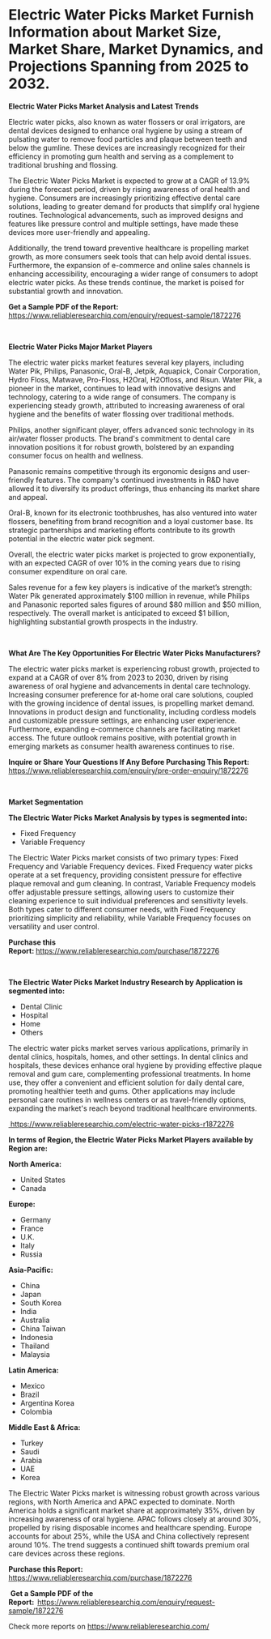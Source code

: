 <p><h1>Electric Water Picks Market Furnish Information about Market Size, Market Share, Market Dynamics, and Projections Spanning from 2025 to 2032.</h1></p><p><strong>Electric Water Picks Market Analysis and Latest Trends</strong></p>
<p><p>Electric water picks, also known as water flossers or oral irrigators, are dental devices designed to enhance oral hygiene by using a stream of pulsating water to remove food particles and plaque between teeth and below the gumline. These devices are increasingly recognized for their efficiency in promoting gum health and serving as a complement to traditional brushing and flossing.</p><p>The Electric Water Picks Market is expected to grow at a CAGR of 13.9% during the forecast period, driven by rising awareness of oral health and hygiene. Consumers are increasingly prioritizing effective dental care solutions, leading to greater demand for products that simplify oral hygiene routines. Technological advancements, such as improved designs and features like pressure control and multiple settings, have made these devices more user-friendly and appealing. </p><p>Additionally, the trend toward preventive healthcare is propelling market growth, as more consumers seek tools that can help avoid dental issues. Furthermore, the expansion of e-commerce and online sales channels is enhancing accessibility, encouraging a wider range of consumers to adopt electric water picks. As these trends continue, the market is poised for substantial growth and innovation.</p></p>
<p><strong>Get a Sample PDF of the Report:&nbsp;</strong> <a href="https://www.reliableresearchiq.com/enquiry/request-sample/1872276?utm_campaign=2657&utm_medium=2&utm_source=Github&utm_content=ia&utm_term=03032025&utm_id=electric-water-picks">https://www.reliableresearchiq.com/enquiry/request-sample/1872276</a></p>
<p>&nbsp;</p>
<p><strong>Electric Water Picks Major Market Players</strong></p>
<p><p>The electric water picks market features several key players, including Water Pik, Philips, Panasonic, Oral-B, Jetpik, Aquapick, Conair Corporation, Hydro Floss, Matwave, Pro-Floss, H2Oral, H2Ofloss, and Risun. Water Pik, a pioneer in the market, continues to lead with innovative designs and technology, catering to a wide range of consumers. The company is experiencing steady growth, attributed to increasing awareness of oral hygiene and the benefits of water flossing over traditional methods. </p><p>Philips, another significant player, offers advanced sonic technology in its air/water flosser products. The brand's commitment to dental care innovation positions it for robust growth, bolstered by an expanding consumer focus on health and wellness. </p><p>Panasonic remains competitive through its ergonomic designs and user-friendly features. The company's continued investments in R&D have allowed it to diversify its product offerings, thus enhancing its market share and appeal. </p><p>Oral-B, known for its electronic toothbrushes, has also ventured into water flossers, benefiting from brand recognition and a loyal customer base. Its strategic partnerships and marketing efforts contribute to its growth potential in the electric water pick segment.</p><p>Overall, the electric water picks market is projected to grow exponentially, with an expected CAGR of over 10% in the coming years due to rising consumer expenditure on oral care. </p><p>Sales revenue for a few key players is indicative of the market’s strength: Water Pik generated approximately $100 million in revenue, while Philips and Panasonic reported sales figures of around $80 million and $50 million, respectively. The overall market is anticipated to exceed $1 billion, highlighting substantial growth prospects in the industry.</p></p>
<p>&nbsp;</p>
<p><strong>What Are The Key Opportunities For Electric Water Picks Manufacturers?</strong></p>
<p><p>The electric water picks market is experiencing robust growth, projected to expand at a CAGR of over 8% from 2023 to 2030, driven by rising awareness of oral hygiene and advancements in dental care technology. Increasing consumer preference for at-home oral care solutions, coupled with the growing incidence of dental issues, is propelling market demand. Innovations in product design and functionality, including cordless models and customizable pressure settings, are enhancing user experience. Furthermore, expanding e-commerce channels are facilitating market access. The future outlook remains positive, with potential growth in emerging markets as consumer health awareness continues to rise.</p></p>
<p><strong>Inquire or Share Your Questions If Any Before Purchasing This Report:</strong> <a href="https://www.reliableresearchiq.com/enquiry/pre-order-enquiry/1872276?utm_campaign=2657&utm_medium=2&utm_source=Github&utm_content=ia&utm_term=03032025&utm_id=electric-water-picks">https://www.reliableresearchiq.com/enquiry/pre-order-enquiry/1872276</a></p>
<p>&nbsp;</p>
<p><strong>Market Segmentation</strong></p>
<p><strong>The Electric Water Picks Market Analysis by types is segmented into:</strong></p>
<p><ul><li>Fixed Frequency</li><li>Variable Frequency</li></ul></p>
<p><p>The Electric Water Picks market consists of two primary types: Fixed Frequency and Variable Frequency devices. Fixed Frequency water picks operate at a set frequency, providing consistent pressure for effective plaque removal and gum cleaning. In contrast, Variable Frequency models offer adjustable pressure settings, allowing users to customize their cleaning experience to suit individual preferences and sensitivity levels. Both types cater to different consumer needs, with Fixed Frequency prioritizing simplicity and reliability, while Variable Frequency focuses on versatility and user control.</p></p>
<p><strong>Purchase this Report:&nbsp;</strong><a href="https://www.reliableresearchiq.com/purchase/1872276?utm_campaign=2657&utm_medium=2&utm_source=Github&utm_content=ia&utm_term=03032025&utm_id=electric-water-picks">https://www.reliableresearchiq.com/purchase/1872276</a></p>
<p>&nbsp;</p>
<p><strong>The Electric Water Picks Market Industry Research by Application is segmented into:</strong></p>
<p><ul><li>Dental Clinic</li><li>Hospital</li><li>Home</li><li>Others</li></ul></p>
<p><p>The electric water picks market serves various applications, primarily in dental clinics, hospitals, homes, and other settings. In dental clinics and hospitals, these devices enhance oral hygiene by providing effective plaque removal and gum care, complementing professional treatments. In home use, they offer a convenient and efficient solution for daily dental care, promoting healthier teeth and gums. Other applications may include personal care routines in wellness centers or as travel-friendly options, expanding the market's reach beyond traditional healthcare environments.</p></p>
<p><a href="https://www.reliableresearchiq.com/electric-water-picks-r1872276?utm_campaign=2657&utm_medium=2&utm_source=Github&utm_content=ia&utm_term=03032025&utm_id=electric-water-picks">&nbsp;https://www.reliableresearchiq.com/electric-water-picks-r1872276</a></p>
<p><strong>In terms of Region, the Electric Water Picks Market Players available by Region are:</strong></p>
<p>
    <p> <strong> North America: </strong>
        <ul>
            <li>United States</li>
            <li>Canada</li>
        </ul>
        </p> 
    <p> <strong> Europe: </strong>
        <ul>
            <li>Germany</li>
            <li>France</li>
            <li>U.K.</li>
            <li>Italy</li>
            <li>Russia</li>
        </ul>
        </p> 
    <p> <strong> Asia-Pacific: </strong>
        <ul>
            <li>China</li>
            <li>Japan</li>
            <li>South Korea</li>
            <li>India</li>
            <li>Australia</li>
            <li>China Taiwan</li>
            <li>Indonesia</li>
            <li>Thailand</li>
            <li>Malaysia</li>
        </ul>
        </p> 
    <p> <strong> Latin America: </strong>
        <ul>
            <li>Mexico</li>
            <li>Brazil</li>
            <li>Argentina Korea</li>
            <li>Colombia</li>
        </ul>
        </p> 
    <p> <strong> Middle East & Africa: </strong>
        <ul>
            <li>Turkey</li>
            <li>Saudi</li>
            <li>Arabia</li>
            <li>UAE</li>
            <li>Korea</li>
        </ul>
    </p>
    </p>
<p><p>The Electric Water Picks market is witnessing robust growth across various regions, with North America and APAC expected to dominate. North America holds a significant market share at approximately 35%, driven by increasing awareness of oral hygiene. APAC follows closely at around 30%, propelled by rising disposable incomes and healthcare spending. Europe accounts for about 25%, while the USA and China collectively represent around 10%. The trend suggests a continued shift towards premium oral care devices across these regions.</p></p>
<p><strong>Purchase this Report: </strong><a href="https://www.reliableresearchiq.com/purchase/1872276?utm_campaign=2657&utm_medium=2&utm_source=Github&utm_content=ia&utm_term=03032025&utm_id=electric-water-picks">https://www.reliableresearchiq.com/purchase/1872276</a></p>
<p>&nbsp;<strong>Get a Sample PDF of the Report:&nbsp;&nbsp;</strong><a href="https://www.reliableresearchiq.com/enquiry/request-sample/1872276?utm_campaign=2657&utm_medium=2&utm_source=Github&utm_content=ia&utm_term=03032025&utm_id=electric-water-picks">https://www.reliableresearchiq.com/enquiry/request-sample/1872276</a></p>
<p><strong></strong></p>
<p>Check more reports on <a href="https://www.reliableresearchiq.com/?utm_campaign=2657&utm_medium=2&utm_source=Github&utm_content=ia&utm_term=03032025&utm_id=electric-water-picks">https://www.reliableresearchiq.com/</a></p>